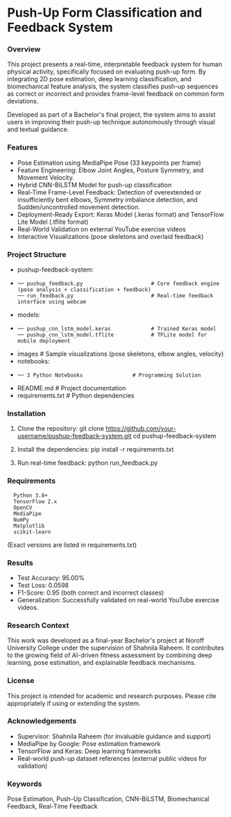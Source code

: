 # Push-Up Form Classification and Feedback System
### Overview
This project presents a real-time, interpretable feedback system for human physical activity, specifically focused on evaluating push-up form. By integrating 2D pose estimation, deep learning classification, and biomechanical feature analysis, the system classifies push-up sequences as correct or incorrect and provides frame-level feedback on common form deviations.

Developed as part of a Bachelor's final project, the system aims to assist users in improving their push-up technique autonomously through visual and textual guidance.

### Features

* Pose Estimation using MediaPipe Pose (33 keypoints per frame)
* Feature Engineering: Elbow Joint Angles, Posture Symmetry, and Movement Velocity.
* Hybrid CNN-BiLSTM Model for push-up classification
* Real-Time Frame-Level Feedback:
        Detection of overextended or insufficiently bent elbows, 
        Symmetry imbalance detection, and
        Sudden/uncontrolled movement detection.
* Deployment-Ready Export: Keras Model (.keras format) and TensorFlow Lite Model (.tflite format)
* Real-World Validation on external YouTube exercise videos
* Interactive Visualizations (pose skeletons and overlaid feedback)

### Project Structure

* pushup-feedback-system:
*     ── pushup_feedback.py                      # Core feedback engine (pose analysis + classification + feedback)
      ── run_feedback.py                         # Real-time feedback interface using webcam
* models:
*     ── pushup_cnn_lstm_model.keras             # Trained Keras model
      ── pushup_cnn_lstm_model.tflite            # TFLite model for mobile deployment
* images                                   # Sample visualizations (pose skeletons, elbow angles, velocity)
* notebooks:
*     ── 3 Python Notebooks                # Programming Solution
* README.md                                # Project documentation
* requirements.txt                         # Python dependencies

### Installation
1. Clone the repository:
      git clone https://github.com/your-username/pushup-feedback-system.git
      cd pushup-feedback-system

3. Install the dependencies:
      pip install -r requirements.txt

4. Run real-time feedback:
      python run_feedback.py

### Requirements
      Python 3.8+
      TensorFlow 2.x
      OpenCV
      MediaPipe
      NumPy
      Matplotlib
      scikit-learn
(Exact versions are listed in requirements.txt)

### Results
* Test Accuracy: 95.00%
* Test Loss: 0.0598
* F1-Score: 0.95 (both correct and incorrect classes)
* Generalization: Successfully validated on real-world YouTube exercise videos.

### Research Context
This work was developed as a final-year Bachelor's project at Noroff University College under the supervision of Shahnila Raheem.
It contributes to the growing field of AI-driven fitness assessment by combining deep learning, pose estimation, and explainable feedback mechanisms.

### License
This project is intended for academic and research purposes. Please cite appropriately if using or extending the system.

### Acknowledgements
* Supervisor: Shahnila Raheem (for invaluable guidance and support)
* MediaPipe by Google: Pose estimation framework
* TensorFlow and Keras: Deep learning frameworks
* Real-world push-up dataset references (external public videos for validation)

### Keywords
Pose Estimation, Push-Up Classification, CNN-BiLSTM, Biomechanical Feedback, Real-Time Feedback
